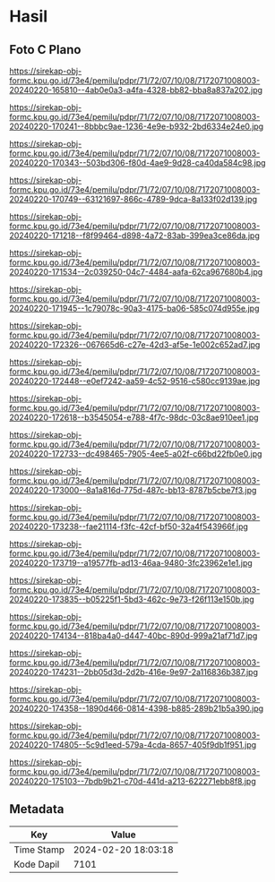 # Hasil

## Foto C Plano

https://sirekap-obj-formc.kpu.go.id/73e4/pemilu/pdpr/71/72/07/10/08/7172071008003-20240220-165810--4ab0e0a3-a4fa-4328-bb82-bba8a837a202.jpg

https://sirekap-obj-formc.kpu.go.id/73e4/pemilu/pdpr/71/72/07/10/08/7172071008003-20240220-170241--8bbbc9ae-1236-4e9e-b932-2bd6334e24e0.jpg

https://sirekap-obj-formc.kpu.go.id/73e4/pemilu/pdpr/71/72/07/10/08/7172071008003-20240220-170343--503bd306-f80d-4ae9-9d28-ca40da584c98.jpg

https://sirekap-obj-formc.kpu.go.id/73e4/pemilu/pdpr/71/72/07/10/08/7172071008003-20240220-170749--63121697-866c-4789-9dca-8a133f02d139.jpg

https://sirekap-obj-formc.kpu.go.id/73e4/pemilu/pdpr/71/72/07/10/08/7172071008003-20240220-171218--f8f99464-d898-4a72-83ab-399ea3ce86da.jpg

https://sirekap-obj-formc.kpu.go.id/73e4/pemilu/pdpr/71/72/07/10/08/7172071008003-20240220-171534--2c039250-04c7-4484-aafa-62ca967680b4.jpg

https://sirekap-obj-formc.kpu.go.id/73e4/pemilu/pdpr/71/72/07/10/08/7172071008003-20240220-171945--1c79078c-90a3-4175-ba06-585c074d955e.jpg

https://sirekap-obj-formc.kpu.go.id/73e4/pemilu/pdpr/71/72/07/10/08/7172071008003-20240220-172326--067665d6-c27e-42d3-af5e-1e002c652ad7.jpg

https://sirekap-obj-formc.kpu.go.id/73e4/pemilu/pdpr/71/72/07/10/08/7172071008003-20240220-172448--e0ef7242-aa59-4c52-9516-c580cc9139ae.jpg

https://sirekap-obj-formc.kpu.go.id/73e4/pemilu/pdpr/71/72/07/10/08/7172071008003-20240220-172618--b3545054-e788-4f7c-98dc-03c8ae910ee1.jpg

https://sirekap-obj-formc.kpu.go.id/73e4/pemilu/pdpr/71/72/07/10/08/7172071008003-20240220-172733--dc498465-7905-4ee5-a02f-c66bd22fb0e0.jpg

https://sirekap-obj-formc.kpu.go.id/73e4/pemilu/pdpr/71/72/07/10/08/7172071008003-20240220-173000--8a1a816d-775d-487c-bb13-8787b5cbe7f3.jpg

https://sirekap-obj-formc.kpu.go.id/73e4/pemilu/pdpr/71/72/07/10/08/7172071008003-20240220-173238--fae21114-f3fc-42cf-bf50-32a4f543966f.jpg

https://sirekap-obj-formc.kpu.go.id/73e4/pemilu/pdpr/71/72/07/10/08/7172071008003-20240220-173719--a19577fb-ad13-46aa-9480-3fc23962e1e1.jpg

https://sirekap-obj-formc.kpu.go.id/73e4/pemilu/pdpr/71/72/07/10/08/7172071008003-20240220-173835--b05225f1-5bd3-462c-9e73-f26f113e150b.jpg

https://sirekap-obj-formc.kpu.go.id/73e4/pemilu/pdpr/71/72/07/10/08/7172071008003-20240220-174134--818ba4a0-d447-40bc-890d-999a21af71d7.jpg

https://sirekap-obj-formc.kpu.go.id/73e4/pemilu/pdpr/71/72/07/10/08/7172071008003-20240220-174231--2bb05d3d-2d2b-416e-9e97-2a116836b387.jpg

https://sirekap-obj-formc.kpu.go.id/73e4/pemilu/pdpr/71/72/07/10/08/7172071008003-20240220-174358--1890d466-0814-4398-b885-289b21b5a390.jpg

https://sirekap-obj-formc.kpu.go.id/73e4/pemilu/pdpr/71/72/07/10/08/7172071008003-20240220-174805--5c9d1eed-579a-4cda-8657-405f9db1f951.jpg

https://sirekap-obj-formc.kpu.go.id/73e4/pemilu/pdpr/71/72/07/10/08/7172071008003-20240220-175103--7bdb9b21-c70d-441d-a213-622271ebb8f8.jpg


## Metadata

| Key        | Value               |
| ---------- | ------------------- |
| Time Stamp | 2024-02-20 18:03:18 |
| Kode Dapil | 7101                |



